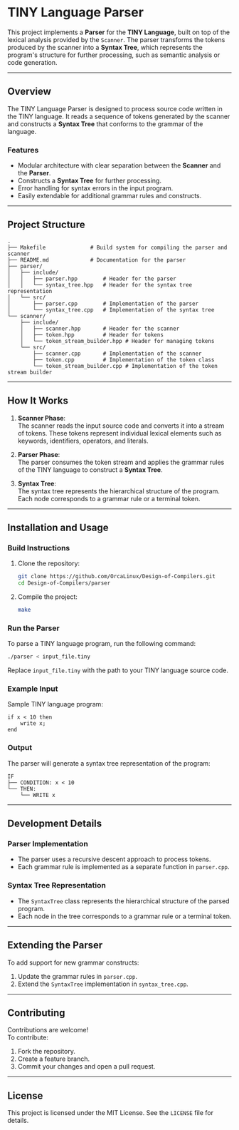 # **TINY Language Parser**

This project implements a **Parser** for the **TINY Language**, built on top of the lexical analysis provided by the `Scanner`. The parser transforms the tokens produced by the scanner into a **Syntax Tree**, which represents the program's structure for further processing, such as semantic analysis or code generation.

---

## **Overview**

The TINY Language Parser is designed to process source code written in the TINY language. It reads a sequence of tokens generated by the scanner and constructs a **Syntax Tree** that conforms to the grammar of the language.

### **Features**

-   Modular architecture with clear separation between the **Scanner** and the **Parser**.
-   Constructs a **Syntax Tree** for further processing.
-   Error handling for syntax errors in the input program.
-   Easily extendable for additional grammar rules and constructs.

---

## **Project Structure**

```
.
├── Makefile              # Build system for compiling the parser and scanner
├── README.md             # Documentation for the parser
├── parser/
│   ├── include/
│   │   ├── parser.hpp        # Header for the parser
│   │   └── syntax_tree.hpp   # Header for the syntax tree representation
│   └── src/
│       ├── parser.cpp        # Implementation of the parser
│       └── syntax_tree.cpp   # Implementation of the syntax tree
└── scanner/
    ├── include/
    │   ├── scanner.hpp       # Header for the scanner
    │   ├── token.hpp         # Header for tokens
    │   └── token_stream_builder.hpp # Header for managing tokens
    └── src/
        ├── scanner.cpp       # Implementation of the scanner
        ├── token.cpp         # Implementation of the token class
        └── token_stream_builder.cpp # Implementation of the token stream builder
```

---

## **How It Works**

1. **Scanner Phase**:  
   The scanner reads the input source code and converts it into a stream of tokens. These tokens represent individual lexical elements such as keywords, identifiers, operators, and literals.

2. **Parser Phase**:  
   The parser consumes the token stream and applies the grammar rules of the TINY language to construct a **Syntax Tree**.

3. **Syntax Tree**:  
   The syntax tree represents the hierarchical structure of the program. Each node corresponds to a grammar rule or a terminal token.

---

## **Installation and Usage**

### **Build Instructions**

1. Clone the repository:

    ```bash
    git clone https://github.com/OrcaLinux/Design-of-Compilers.git
    cd Design-of-Compilers/parser
    ```

2. Compile the project:
    ```bash
    make
    ```

### **Run the Parser**

To parse a TINY language program, run the following command:

```bash
./parser < input_file.tiny
```

Replace `input_file.tiny` with the path to your TINY language source code.

### **Example Input**

Sample TINY language program:

```tiny
if x < 10 then
    write x;
end
```

### **Output**

The parser will generate a syntax tree representation of the program:

```
IF
├── CONDITION: x < 10
└── THEN:
    └── WRITE x
```

---

## **Development Details**

### **Parser Implementation**

-   The parser uses a recursive descent approach to process tokens.
-   Each grammar rule is implemented as a separate function in `parser.cpp`.

### **Syntax Tree Representation**

-   The `SyntaxTree` class represents the hierarchical structure of the parsed program.
-   Each node in the tree corresponds to a grammar rule or a terminal token.

---

## **Extending the Parser**

To add support for new grammar constructs:

1. Update the grammar rules in `parser.cpp`.
2. Extend the `SyntaxTree` implementation in `syntax_tree.cpp`.

---

## **Contributing**

Contributions are welcome!  
To contribute:

1. Fork the repository.
2. Create a feature branch.
3. Commit your changes and open a pull request.

---

## **License**

This project is licensed under the MIT License. See the `LICENSE` file for details.
